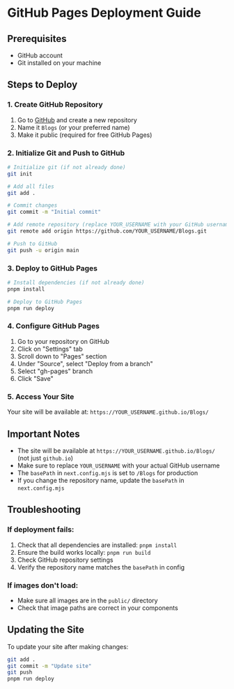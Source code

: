 # GitHub Pages Deployment Guide

## Prerequisites
- GitHub account
- Git installed on your machine

## Steps to Deploy

### 1. Create GitHub Repository
1. Go to [GitHub](https://github.com) and create a new repository
2. Name it `Blogs` (or your preferred name)
3. Make it public (required for free GitHub Pages)

### 2. Initialize Git and Push to GitHub
```bash
# Initialize git (if not already done)
git init

# Add all files
git add .

# Commit changes
git commit -m "Initial commit"

# Add remote repository (replace YOUR_USERNAME with your GitHub username)
git remote add origin https://github.com/YOUR_USERNAME/Blogs.git

# Push to GitHub
git push -u origin main
```

### 3. Deploy to GitHub Pages
```bash
# Install dependencies (if not already done)
pnpm install

# Deploy to GitHub Pages
pnpm run deploy
```

### 4. Configure GitHub Pages
1. Go to your repository on GitHub
2. Click on "Settings" tab
3. Scroll down to "Pages" section
4. Under "Source", select "Deploy from a branch"
5. Select "gh-pages" branch
6. Click "Save"

### 5. Access Your Site
Your site will be available at:
`https://YOUR_USERNAME.github.io/Blogs/`

## Important Notes

- The site will be available at `https://YOUR_USERNAME.github.io/Blogs/` (not just `github.io`)
- Make sure to replace `YOUR_USERNAME` with your actual GitHub username
- The `basePath` in `next.config.mjs` is set to `/Blogs` for production
- If you change the repository name, update the `basePath` in `next.config.mjs`

## Troubleshooting

### If deployment fails:
1. Check that all dependencies are installed: `pnpm install`
2. Ensure the build works locally: `pnpm run build`
3. Check GitHub repository settings
4. Verify the repository name matches the `basePath` in config

### If images don't load:
- Make sure all images are in the `public/` directory
- Check that image paths are correct in your components

## Updating the Site
To update your site after making changes:
```bash
git add .
git commit -m "Update site"
git push
pnpm run deploy
``` 